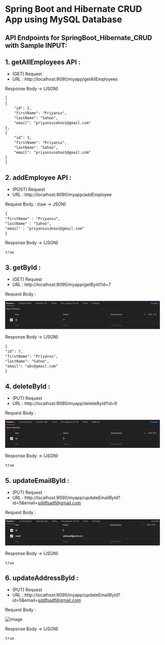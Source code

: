 # Spring Boot and Hibernate CRUD App using MySQL Database
## API Endpoints for SpringBoot_Hibernate_CRUD with Sample INPUT:
<!-- #### [API End-Points GitHub Repository ->](https://github.com/Priyansusahoo/SpringBoot_Hibernate_crud_API_EndPoints) -->

## 1. getAllEmployees API :
- (GET) Request
- URL : http://localhost:9090/myapp/getAllEmployees

Response Body ->
(JSON)

    [
    {
        "id": 2,
        "firstName": "Priyansu",
        "lastName": "Sahoo",
        "email": "priyansusahoo1@gmail.com"
    },
    {
        "id": 3,
        "firstName": "Priyansu",
        "lastName": "Sahoo",
        "email": "priyansusahoo1@gmail.com"
    }
    ]

## 2. addEmployee API :
- (POST) Request
- URL : http://localhost:9090/myapp/addEmployee

Request Body :
(raw -> JSON)
    
    {
    "firstName" : "Priyansu",
    "lastName" : "Sahoo",
    "email" : "priyansusahoo1@gmail.com"
    }

Response Body ->
(JSON)

    true

## 3. getById :
- (GET) Request
- URL : http://localhost:9090/myapp/getById?id=7

Request Body :

![Alt text](ReadmeImages/image.png)

Response Body ->
(JSON)

    {
    "id": 7,
    "firstName": "Priyansu",
    "lastName": "Sahoo",
    "email": "abc@gmail.com"
    }

## 4. deleteById :
- (PUT) Request
- URL : http://localhost:9090/myapp/deleteById?id=9

Request Body :

![Alt text](ReadmeImages/image-1.png)

Response Body ->
(JSON)
    
    true

## 5. updateEmailById :
- (PUT) Request
- URL : http://localhost:9090/myapp/updateEmailById?id=5&email=sddfsadf@gmail.com

Request Body :

![Alt text](ReadmeImages/image-2.png)

Response Body ->
(JSON)
    
    true

## 6. updateAddressById :
- (PUT) Request
- URL : http://localhost:9090/myapp/updateEmailById?id=5&email=sddfsadf@gmail.com

Request Body :

![image](https://github.com/Priyansusahoo/SpringBoot_Hibernate_crud_API_EndPoints/assets/78722016/b8853013-c2a1-415c-a110-805742815a43)

Response Body ->
(JSON)
    
    true
